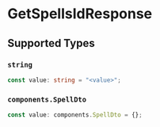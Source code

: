 # GetSpellsIdResponse


## Supported Types

### `string`

```typescript
const value: string = "<value>";
```

### `components.SpellDto`

```typescript
const value: components.SpellDto = {};
```

